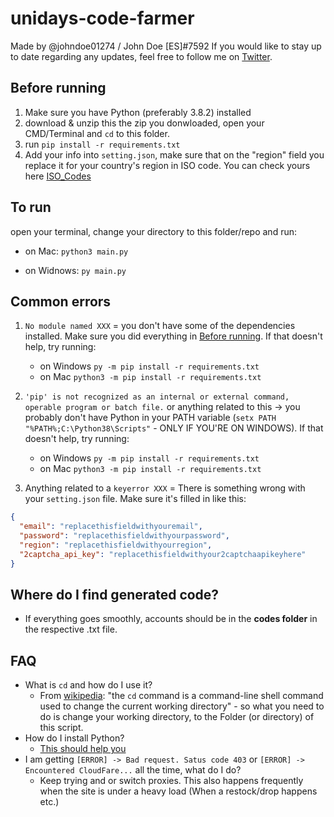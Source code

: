 # unidays-code-farmer

Made by @johndoe01274 / John Doe [ES]#7592
If you would like to stay up to date regarding any updates, feel free to follow me on [Twitter](https://twitter.com/johndoe01274).

## Before running

1. Make sure you have Python (preferably 3.8.2) installed
2. download & unzip this the zip you donwloaded, open your CMD/Terminal and `cd` to this folder.
3. run `pip install -r requirements.txt`
4. Add your info into `setting.json`, make sure that on the "region" field you replace it for your country's region in ISO code. You can check yours here [ISO_Codes](https://en.wikipedia.org/wiki/List_of_ISO_3166_country_codes)

## To run

open your terminal, change your directory to this folder/repo and run:

- on Mac: `python3 main.py`

- on Widnows: `py main.py`

## Common errors

1. `No module named XXX` = you don't have some of the dependencies installed. Make sure you did everything in [Before running](https://github.com/Alexvec00/unidays-code-farmer#before-running). If that doesn't help, try running:
     - on Windows `py -m pip install -r requirements.txt`
     - on Mac `python3 -m pip install -r requirements.txt`

2. `'pip' is not recognized as an internal or external command, operable program or batch file.` or anything related to this -> you probably don't have Python in your PATH variable (`setx PATH "%PATH%;C:\Python38\Scripts"` - ONLY IF YOU'RE ON WINDOWS). If that doesn't help, try running:
     - on Windows `py -m pip install -r requirements.txt`
     - on Mac `python3 -m pip install -r requirements.txt`
3. Anything related to a `keyerror XXX` = There is something wrong with your `setting.json` file. Make sure it's filled in like this:

```json
{
  "email": "replacethisfieldwithyouremail",
  "password": "replacethisfieldwithyourpassword",
  "region": "replacethisfieldwithyourregion",
  "2captcha_api_key": "replacethisfieldwithyour2captchaapikeyhere"
}
```

## Where do I find generated code?

- If everything goes smoothly, accounts should be in the **codes folder** in the respective .txt file.


## FAQ

- What is `cd` and how do I use it?
  - From [wikipedia](https://en.wikipedia.org/wiki/Cd_(command)): "the `cd` command is a command-line shell command used to change the current working directory" -  so what you need to do is change your working directory, to the Folder (or directory) of this script.
- How do I install Python?
  - [This should help you](https://realpython.com/installing-python/)
- I am getting `[ERROR] -> Bad request. Satus code 403` or `[ERROR] -> Encountered CloudFare...` all the time, what do I do?
  - Keep trying and or switch proxies. This also happens frequently when the site is under a heavy load (When a restock/drop happens etc.)
